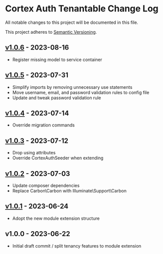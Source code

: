# Cortex Auth Tenantable Change Log

All notable changes to this project will be documented in this file.

This project adheres to [Semantic Versioning](CONTRIBUTING.md).


## [v1.0.6] - 2023-08-16
- Register missing model to service container

## [v1.0.5] - 2023-07-31
- Simplify imports by removing unnecessary use statements
- Move username, email, and password validation rules to config file
- Update and tweak password validation rule

## [v1.0.4] - 2023-07-14
- Override migration commands

## [v1.0.3] - 2023-07-12
- Drop using attributes
- Override CortexAuthSeeder when extending

## [v1.0.2] - 2023-07-03
- Update composer dependencies
- Replace Carbon\Carbon with Illuminate\Support\Carbon

## [v1.0.1] - 2023-06-24
- Adopt the new module extension structure

## v1.0.0 - 2023-06-22
- Initial draft commit / split tenancy features to module extension

[v1.0.6]: https://github.com/rinvex/auth-tenantable/compare/v1.0.5...v1.0.6
[v1.0.5]: https://github.com/rinvex/auth-tenantable/compare/v1.0.4...v1.0.5
[v1.0.4]: https://github.com/rinvex/auth-tenantable/compare/v1.0.3...v1.0.4
[v1.0.3]: https://github.com/rinvex/auth-tenantable/compare/v1.0.2...v1.0.3
[v1.0.2]: https://github.com/rinvex/auth-tenantable/compare/v1.0.1...v1.0.2
[v1.0.1]: https://github.com/rinvex/auth-tenantable/compare/v1.0.0...v1.0.1

